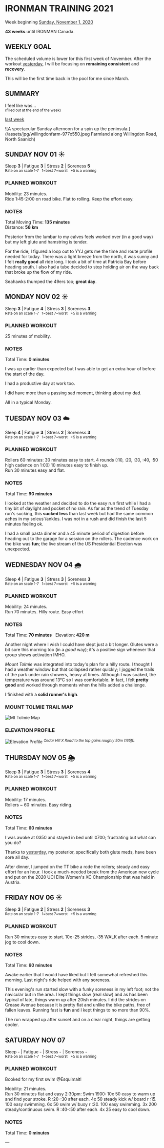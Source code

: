# IRONMAN TRAINING 2021
Week beginning [Sunday, November 1, 2020](javascript:flkty.select(3);)

**43 weeks** until IRONMAN Canada.

## WEEKLY GOAL
The scheduled volume is lower for this first week of November.  After the workout [yesterday](ironman2021-44weeksout), I will be focusing on **remaining consistent** and **recovery**.

This will be the first time back in the pool for me since March.

## SUMMARY
I feel like was...   
<sup>(filled out at the end of the week)</sup>
<!--OVERTRAINING|ON THE EDGE|STAYING CONSISTENT|LAGGING A BIT-->

[last week](ironman2021-44weeksout)

![A spectacular Sunday afternoon for a spin up the peninsula.](/assets/jpg/willingdonfarm-977x550.jpeg Farmland along Willingdon Road, North Saanich)

## SUNDAY NOV 01 ☀️
Sleep **3** | Fatigue **3** | Stress **2** | Soreness **5**  
<sup>Rate on an scale 1-7 &nbsp; 1=best 7=worst &nbsp; +5 is a warning</sup>

### PLANNED WORKOUT
Mobility: 23 minutes.    
Ride 1:45-2:00 on road bike. Flat to rolling. Keep the effort easy.

### NOTES
Total Moving Time: **135 minutes**  
Distance: **58 km**

Posterior from the lumbar to my calves feels worked over (in a good way) but my left glute and hamstring is tender.

For the ride, I figured a loop out to YYJ gets me the time and route profile needed for today.  There was a light breeze from the north, it was sunny and I felt **really good** all ride long.  I took a bit of time at Patricia Bay before heading south.  I also had a tube decided to stop holding air on the way back that broke up the flow of my ride.

Seahawks thumped the 49ers too; **great day**. 

<!---->
## MONDAY NOV 02 ☀️
Sleep **3** | Fatigue **4** | Stress **3** | Soreness **3**  
<sup>Rate on an scale 1-7 &nbsp; 1=best 7=worst &nbsp; +5 is a warning</sup>

### PLANNED WORKOUT
25 minutes of mobility.

### NOTES
Total Time: **0 minutes**

I was up earlier than expected but I was able to get an extra hour of before the start of the day.

I had a productive day at work too. 

I did have more than a passing sad moment, thinking about my dad.       

All in a typical Monday.

<!---->
## TUESDAY NOV 03 ☁️
Sleep **4** | Fatigue **3** | Stress **2** | Soreness **3**  
<sup>Rate on an scale 1-7 &nbsp; 1=best 7=worst &nbsp; +5 is a warning</sup>

### PLANNED WORKOUT
Rollers 60 minutes: 30 minutes easy to start. 4 rounds (:10, :20, :30, :40, :50 high cadence on 1:00) 10 minutes easy to finish up.   
Run 30 minutes easy and flat.

### NOTES
Total Time: **90 minutes**

I looked at the weather and decided to do the easy run first while I had a tiny bit of daylight and pocket of no rain.  As far as the trend of Tuesday run's sucking, this **sucked less** than last week but had the same common aches in my soleus'/ankles.  I was not in a rush and did finish the last 5 minutes feeling ok.

I had a small pasta dinner and a 45 minute period of digestion before heading out to the garage for a session on the rollers.  The cadence work on the bike was **fun**; the live stream of the US Presidential Election was unexpected.  

<!---->
## WEDNESDAY NOV 04 🌧
Sleep **4** | Fatigue **3** | Stress **3** | Soreness **3**  
<sup>Rate on an scale 1-7 &nbsp; 1=best 7=worst &nbsp; +5 is a warning</sup>

### PLANNED WORKOUT
Mobility: 24 minutes.  
Run 70 minutes. Hilly route. Easy effort

### NOTES
Total Time: **70 minutes** &nbsp; Elevation: **420 m**

Another night where I wish I could have slept just a bit longer.   Glutes were a bit sore this morning too (in a _good_ way); it's a positive sign whenever that group shows activation IMHO.

_Mount Tolmie_ was integrated into today's plan for a hilly route.  I thought I had a weather window but that collapsed rather quickly; I jogged the trails of the park under rain showers, heavy at times.  Although I was soaked, the temperature was around 13°C so  I was comfortable.  In fact, I felt **pretty good** and worked through moments when the hills added a challenge.

I finished with a **solid runner's high**.
<!---->
### MOUNT TOLMIE TRAIL MAP
![Mt Tolmie Map](/assets/jpg/trailmap-20201104.jpeg)

### ELEVATION PROFILE
![Elevation Profile](/assets/jpg/elevation-20201104.jpeg?v3)
<sup><em>Cedar Hill X Road to the top gains roughly 50m (165ft).</em></sup>

<!---->
## THURSDAY NOV 05 🌦
Sleep **3** | Fatigue **3** | Stress **3** | Soreness **4**  
<sup>Rate on an scale 1-7 &nbsp; 1=best 7=worst &nbsp; +5 is a warning</sup>

### PLANNED WORKOUT
Mobility: 17 minutes.   
Rollers ~ 60 minutes. Easy riding.

### NOTES
Total Time: **60 minutes**

I was awake at 0350 and stayed in bed until 0700; frustrating but what can you do?

Thanks to [yesterday](javascript:flkty.select();), my posterior, specifically both glute meds, have been sore all day.

After dinner, I jumped on the TT bike a rode the rollers; steady and easy effort for an hour.  I took a much-needed break from the American new cycle and put on the 2020 UCI Elite Women's XC Championship that was held in Austria. 

<!---->
## FRIDAY NOV 06 ☀️
Sleep **3** | Fatigue **2** | Stress **2** | Soreness **3**  
<sup>Rate on an scale 1-7 &nbsp; 1=best 7=worst &nbsp; +5 is a warning</sup>

### PLANNED WORKOUT
Run 30 minutes easy to start. 10x :25 strides, :35 WALK after each. 5 minute jog to cool down.

### NOTES
Total Time: **60 minutes**

Awake earlier that I would have liked but I felt somewhat refreshed this morning.  Last night's ride helped with any soreness.

This evening's run started slow with a funky soreness in my left foot; not the navicular but in the area.  I kept things slow (real slow) and as has been typical of late, things warm up after 20ish minutes.  I did the strides on Crease Avenue because it is pretty flat and unlike the bike paths, free of fallen leaves.  Running fast is **fun** and I kept things to no more than 90%.

The run wrapped up after sunset and on a clear night, things are getting cooler.

<!---->
## SATURDAY NOV 07
Sleep **-** | Fatigue **-** | Stress **-** | Soreness **-**  
<sup>Rate on an scale 1-7 &nbsp; 1=best 7=worst &nbsp; +5 is a warning</sup>

### PLANNED WORKOUT
Booked for my first swim @Esquimalt!

Mobility: 21 minutes.   
Run 30 minutes flat and easy
2:30pm: Swim 1900: 10x 50 easy to warm up and find your stroke. R :20-:30 after each. 4x 50 steady kick w/ board r :15. 100 easy swimming. 6x 50 swim w/ buoy r :20. 100 easy swimming. 3x 200 steady/continuous swim. R :40-:50 after each. 4x 25 easy to cool down.

### NOTES
Total Time: **0 minutes**

&mdash;